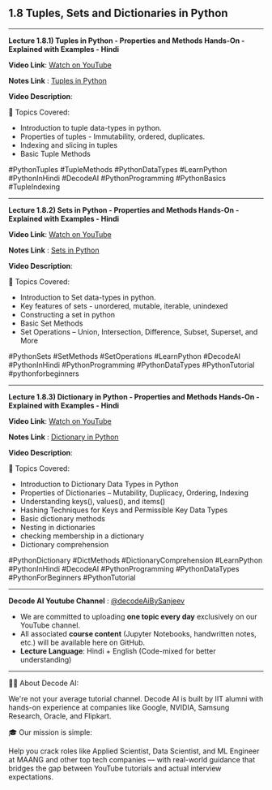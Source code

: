 ## 1.8 Tuples, Sets and Dictionaries in Python

---

**Lecture 1.8.1) Tuples in Python - Properties and Methods Hands-On - Explained with Examples - Hindi**

**Video Link**: [Watch on YouTube](https://www.youtube.com/watch?v=d6Wx7yhrzDg)

**Notes Link** : [Tuples in Python](https://github.com/Decode-AI-By-Sanjeev/Decode-AI/tree/main/Section%2001%20-%20Decode%20Python%20for%20ML%20A2Z/1.08%20Tuples%2C%20Sets%20and%20Dictionaries%20in%20Python)


**Video Description**:

📘 Topics Covered:
- Introduction to tuple data-types in python.
- Properties of tuples - Immutability, ordered, duplicates.
- Indexing and slicing in tuples
- Basic Tuple Methods

#PythonTuples #TupleMethods #PythonDataTypes #LearnPython #PythonInHindi #DecodeAI #PythonProgramming #PythonBasics #TupleIndexing

---

**Lecture 1.8.2)  Sets in Python - Properties and Methods Hands-On - Explained with Examples - Hindi**

**Video Link**: [Watch on YouTube](https://www.youtube.com/watch?v=dB5ltn9kWGw)

**Notes Link** : [Sets in Python](https://github.com/Decode-AI-By-Sanjeev/Decode-AI/tree/main/Section%2001%20-%20Decode%20Python%20for%20ML%20A2Z/1.08%20Tuples%2C%20Sets%20and%20Dictionaries%20in%20Python)


**Video Description**:

📘 Topics Covered:
- Introduction to Set data-types in python.
- Key features of sets - unordered, mutable, iterable, unindexed
- Constructing a set in python
- Basic Set Methods
- Set Operations – Union, Intersection, Difference, Subset, Superset, and More

#PythonSets #SetMethods #SetOperations #LearnPython #DecodeAI #PythonInHindi #PythonProgramming #PythonDataTypes #PythonTutorial #pythonforbeginners

---

**Lecture 1.8.3) Dictionary in Python - Properties and Methods Hands-On - Explained with Examples - Hindi**

**Video Link**: [Watch on YouTube](https://www.youtube.com/watch?v=dB5ltn9kWGw)

**Notes Link** : [Dictionary in Python](https://github.com/Decode-AI-By-Sanjeev/Decode-AI/tree/main/Section%2001%20-%20Decode%20Python%20for%20ML%20A2Z/1.08%20Tuples%2C%20Sets%20and%20Dictionaries%20in%20Python)


**Video Description**:

📘 Topics Covered:
- Introduction to Dictionary Data Types in Python
- Properties of Dictionaries – Mutability, Duplicacy, Ordering, Indexing
- Understanding keys(), values(), and items()
- Hashing Techniques for Keys and Permissible Key Data Types
- Basic dictionary methods
- Nesting in dictionaries
- checking membership in a dictionary
- Dictionary comprehension

#PythonDictionary #DictMethods #DictionaryComprehension #LearnPython #PythonInHindi #DecodeAI #PythonProgramming #PythonDataTypes #PythonForBeginners #PythonTutorial

---

**Decode AI Youtube Channel** : [@decodeAiBySanjeev](https://www.youtube.com/@decodeAiBySanjeev)
- We are committed to uploading **one topic every day** exclusively on our YouTube channel.
- All associated **course content** (Jupyter Notebooks, handwritten notes, etc.) will be available here on GitHub.
- **Lecture Language**: Hindi + English (Code-mixed for better understanding)

---
👨‍💻 About Decode AI:

We're not your average tutorial channel. Decode AI is built by IIT alumni with hands-on experience at companies like Google, NVIDIA, Samsung Research, Oracle, and Flipkart.

🎓 Our mission is simple:

Help you crack roles like Applied Scientist, Data Scientist, and ML Engineer at MAANG and other top tech companies — with real-world guidance that bridges the gap between YouTube tutorials and actual interview expectations.





